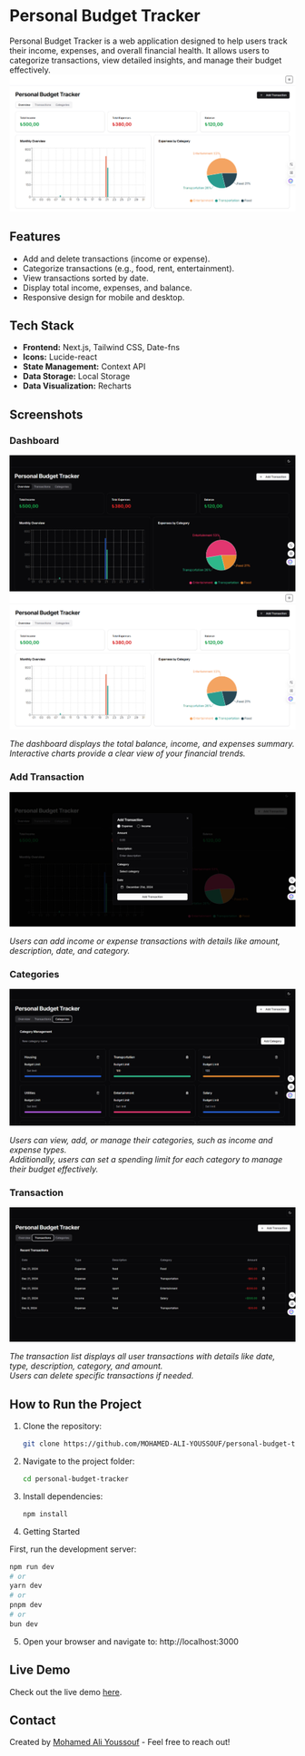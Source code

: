 # Personal Budget Tracker

Personal Budget Tracker is a web application designed to help users track their income, expenses, and overall financial health. It allows users to categorize transactions, view detailed insights, and manage their budget effectively.
![Dashboard Screenshot](./screenshots/dashboard-light.png)

## Features

- Add and delete transactions (income or expense).
- Categorize transactions (e.g., food, rent, entertainment).
- View transactions sorted by date.
- Display total income, expenses, and balance.
- Responsive design for mobile and desktop.

## Tech Stack

- **Frontend:** Next.js, Tailwind CSS, Date-fns
- **Icons:** Lucide-react
- **State Management:** Context API
- **Data Storage:** Local Storage
- **Data Visualization:** Recharts

## Screenshots

### Dashboard

![Dashboard Screenshot](./screenshots/dashboard-dark.png)
![Dashboard Screenshot](./screenshots/dashboard-light.png)

_The dashboard displays the total balance, income, and expenses summary._
_Interactive charts provide a clear view of your financial trends._

### Add Transaction 

![Add Transaction Screenshot](./screenshots/add-transaction.png)

_Users can add income or expense transactions with details like amount, description, date, and category._

### Categories

![Categories Screenshot](./screenshots/categories.png)

_Users can view, add, or manage their categories, such as income and expense types._  
_Additionally, users can set a spending limit for each category to manage their budget effectively._

### Transaction

![Transaction Screenshot](./screenshots/transactions.png)

_The transaction list displays all user transactions with details like date, type, description, category, and amount._  
_Users can delete specific transactions if needed._

## How to Run the Project

1. Clone the repository:

   ```bash
   git clone https://github.com/MOHAMED-ALI-YOUSSOUF/personal-budget-tracker.git

   ```

2. Navigate to the project folder:
   ```bash
   cd personal-budget-tracker
   ```
3. Install dependencies:
   ```bash
   npm install
   ```
4. Getting Started

First, run the development server:

```bash
npm run dev
# or
yarn dev
# or
pnpm dev
# or
bun dev
```

5. Open your browser and navigate to: http://localhost:3000

## Live Demo

Check out the live demo [here](https://personal-budget-tracker-bay.vercel.app/).

## Contact

Created by [Mohamed Ali Youssouf](https://mohamed-ali-youssouf.com) - Feel free to reach out!
